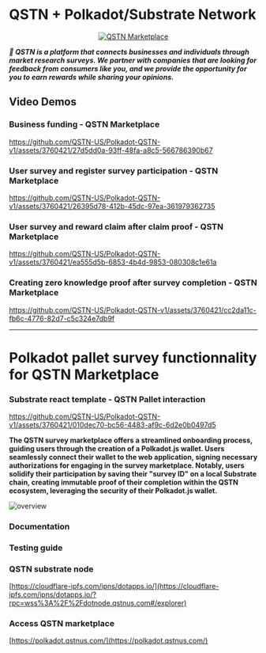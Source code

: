 # QSTN + Polkadot/Substrate Network

<p align="center">
  <a href="https://qstnus.com/"><img src="https://qstnus.com/icon-256x256.png" alt="QSTN Marketplace"></a>
</p>


***🚀 QSTN is a platform that connects businesses and individuals through market research surveys. We partner with companies that are looking for feedback from consumers like you, and we provide the opportunity for you to earn rewards while sharing your opinions.***

## Video Demos

### Business funding - QSTN Marketplace

https://github.com/QSTN-US/Polkadot-QSTN-v1/assets/3760421/27d5dd0a-93ff-48fa-a8c5-566786390b67

### User survey and register survey participation - QSTN Marketplace

https://github.com/QSTN-US/Polkadot-QSTN-v1/assets/3760421/26395d78-412b-45dc-97ea-361979362735

### User survey and reward claim after claim proof - QSTN Marketplace

https://github.com/QSTN-US/Polkadot-QSTN-v1/assets/3760421/ea555d5b-6853-4b4d-9853-080308c1e61a

### Creating zero knowledge proof after survey completion  - QSTN Marketplace

https://github.com/QSTN-US/Polkadot-QSTN-v1/assets/3760421/cc2da11c-fb6c-4776-82d7-c5c324e7db9f


---

# Polkadot pallet survey functionnality for QSTN Marketplace

### Substrate react template - QSTN Pallet interaction

https://github.com/QSTN-US/Polkadot-QSTN-v1/assets/3760421/010dec70-bc56-4483-af9c-6d2e0b0497d5



**The QSTN survey marketplace offers a streamlined onboarding process, guiding users through the creation of a Polkadot.js wallet. Users seamlessly connect their wallet to the web application, signing necessary authorizations for engaging in the survey marketplace. Notably, users solidify their participation by saving their "survey ID" on a local Substrate chain, creating immutable proof of their completion within the QSTN ecosystem, leveraging the security of their Polkadot.js wallet.**

![overview](https://github.com/QSTN-US/Polkadot-QSTN-v1/assets/3760421/1030bbcc-2c2c-4e97-bfc5-eeae30574771)


### Documentation

### Testing guide

### QSTN substrate node

[https://cloudflare-ipfs.com/ipns/dotapps.io/](https://cloudflare-ipfs.com/ipns/dotapps.io/?rpc=wss%3A%2F%2Fdotnode.qstnus.com#/explorer)

### Access QSTN marketplace

[https://polkadot.qstnus.com/](https://polkadot.qstnus.com/)
